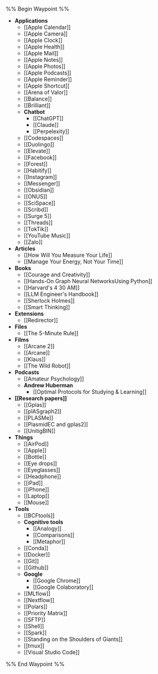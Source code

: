 %% Begin Waypoint %%
- **Applications**
	- [[Apple Calendar]]
	- [[Apple Camera]]
	- [[Apple Clock]]
	- [[Apple Health]]
	- [[Apple Mail]]
	- [[Apple Notes]]
	- [[Apple Photos]]
	- [[Apple Podcasts]]
	- [[Apple Reminder]]
	- [[Apple Shortcut]]
	- [[Arena of Valor]]
	- [[Balance]]
	- [[Brilliant]]
	- **Chatbot**
		- [[ChatGPT]]
		- [[Claude]]
		- [[Perpelexity]]
	- [[Codespaces]]
	- [[Duolingo]]
	- [[Elevate]]
	- [[Facebook]]
	- [[Forest]]
	- [[Habitify]]
	- [[Instagram]]
	- [[Messenger]]
	- [[Obsidian]]
	- [[ONUS]]
	- [[SciSpace]]
	- [[Scribd]]
	- [[Surge 5]]
	- [[Threads]]
	- [[TokTik]]
	- [[YouTube Music]]
	- [[Zalo]]
- **Articles**
	- [[How Will You Measure Your Life]]
	- [[Manage Your Energy, Not Your Time]]
- **Books**
	- [[Courage and Creativity]]
	- [[Hands-On Graph Neural NetworksUsing Python]]
	- [[Harvard's 4 30 AM]]
	- [[LLM Engineer's Handbook]]
	- [[Sherlock Holmes]]
	- [[Smart Thinking]]
- **Extensions**
	- [[Redirector]]
- **Files**
	- [[The 5-Minute Rule]]
- **Films**
	- [[Arcane 2]]
	- [[Arcane]]
	- [[Klaus]]
	- [[The Wild Robot]]
- **Podcasts**
	- [[Amateur Psychology]]
	- **Andrew Huberman**
		- [[Optimal Protocols for Studying & Learning]]
- **[[Research papers]]**
	- [[Gplas]]
	- [[plASgraph2]]
	- [[PLASMe]]
	- [[PlasmidEC and gplas2]]
	- [[UnitigBIN]]
- **Things**
	- [[AirPod]]
	- [[Apple]]
	- [[Bottle]]
	- [[Eye drops]]
	- [[Eyeglasses]]
	- [[Headphone]]
	- [[iPad]]
	- [[iPhone]]
	- [[Laptop]]
	- [[Mouse]]
- **Tools**
	- [[BCFtools]]
	- **Cognitive tools**
		- [[Analogy]]
		- [[Comparisons]]
		- [[Metaphor]]
	- [[Conda]]
	- [[Docker]]
	- [[Git]]
	- [[Github]]
	- **Google**
		- [[Google Chrome]]
		- [[Google Colaboratory]]
	- [[MLflow]]
	- [[Nextflow]]
	- [[Polars]]
	- [[Priority Matrix]]
	- [[SFTP]]
	- [[Shell]]
	- [[Spark]]
	- [[Standing on the Shoulders of Giants]]
	- [[tmux]]
	- [[Visual Studio Code]]

%% End Waypoint %%